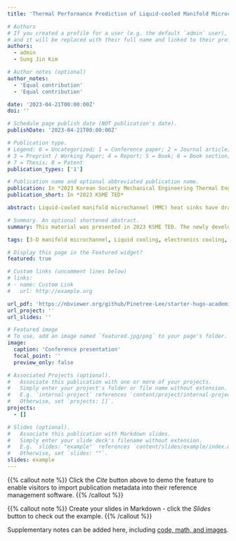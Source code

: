 ```yaml
---
title: 'Thermal Performance Prediction of Liquid-cooled Manifold Microchannel (MMC) Heat Sinks with Plate Fins'

# Authors
# If you created a profile for a user (e.g. the default `admin` user), write the username (folder name) here
# and it will be replaced with their full name and linked to their profile.
authors:
  - admin
  - Sung Jin Kim

# Author notes (optional)
author_notes:
  - 'Equal contribution'
  - 'Equal contribution'

date: '2023-04-21T00:00:00Z'
doi: ''

# Schedule page publish date (NOT publication's date).
publishDate: '2023-04-21T00:00:00Z'

# Publication type.
# Legend: 0 = Uncategorized; 1 = Conference paper; 2 = Journal article;
# 3 = Preprint / Working Paper; 4 = Report; 5 = Book; 6 = Book section;
# 7 = Thesis; 8 = Patent
publication_types: ['1']

# Publication name and optional abbreviated publication name.
publication: In *2023 Korean Society Mechanical Engineering Thermal Engineering Division*
publication_short: In *2023 KSME TED*

abstract: Liquid-cooled manifold microchannel (MMC) heat sinks have drawn attention as a promising cooling solution to high performance electronic systems such as laser diodes, DC/DC converters, and inverters. Due to heat transfer enhancements attributed to developing flow and jet impingement, MMC heat sinks have higher heat transfer coefficients than conventional microchannel heat sinks. However, previous 1-D parallel flow models have neglected the heat transfer enhancement induced by jet impingement, resulting in inaccurate thermal performance predictions for MMC heat sinks. This paper proposes a new semi-analytical heat transfer model that takes into account the heat transfer enhancement due to developing flow and jet impingement, leading to more accurate thermal performance predictions for MMC heat sinks. The model proposes a Nusselt number correlation that is a function of dimensionless parameters, including dimensionless flow length, channel aspect ratio, and jet Reynolds number. A parametric study is conducted using 3-D numerical simulation to obtain the undertermined coefficients of the correlation. Subsequently, the total thermal resistance of MMC heat sinks is predicted using the effectiveness-NTU approach. The results indicate that the predictions of the model show good agreement with experimental data to within 20%.

# Summary. An optional shortened abstract.
summary: This material was presented in 2023 KSME TED. The newly developed semi-analytical heat transfer model of MMC heat sinks is proposed and the prediciton of the model shows good agreement with experimental data within 20% margin of error.

tags: [3-D manifold microchannel, Liquid cooling, electronics cooling, heat sink]

# Display this page in the Featured widget?
featured: true

# Custom links (uncomment lines below)
# links:
# - name: Custom Link
#   url: http://example.org

url_pdf: 'https://nbviewer.org/github/Pinetree-Lee/starter-hugo-academic/blob/main/assets/media/pdfs/2023_KSME_TED_extended_abstract_Hansol_Lee.pdf'
url_project: ''
url_slides: ''

# Featured image
# To use, add an image named `featured.jpg/png` to your page's folder.
image:
  caption: 'Conference presentation'
  focal_point: ''
  preview_only: false

# Associated Projects (optional).
#   Associate this publication with one or more of your projects.
#   Simply enter your project's folder or file name without extension.
#   E.g. `internal-project` references `content/project/internal-project/index.md`.
#   Otherwise, set `projects: []`.
projects:
  - []

# Slides (optional).
#   Associate this publication with Markdown slides.
#   Simply enter your slide deck's filename without extension.
#   E.g. `slides: "example"` references `content/slides/example/index.md`.
#   Otherwise, set `slides: ""`.
slides: example
---
```


{{% callout note %}}
Click the _Cite_ button above to demo the feature to enable visitors to import publication metadata into their reference management software.
{{% /callout %}}

{{% callout note %}}
Create your slides in Markdown - click the _Slides_ button to check out the example.
{{% /callout %}}

Supplementary notes can be added here, including [code, math, and images](https://wowchemy.com/docs/writing-markdown-latex/).
